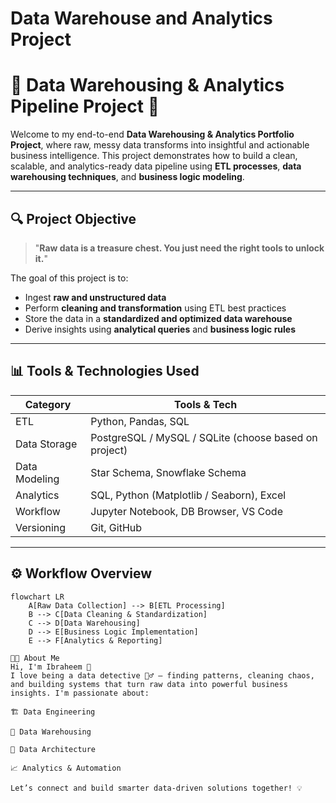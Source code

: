 # Data Warehouse and Analytics Project

# 🧠 Data Warehousing & Analytics Pipeline Project 🚀

Welcome to my end-to-end **Data Warehousing & Analytics Portfolio Project**, where raw, messy data transforms into insightful and actionable business intelligence. This project demonstrates how to build a clean, scalable, and analytics-ready data pipeline using **ETL processes**, **data warehousing techniques**, and **business logic modeling**.

---

## 🔍 Project Objective

> "**Raw data is a treasure chest. You just need the right tools to unlock it.**"

The goal of this project is to:
- Ingest **raw and unstructured data**
- Perform **cleaning and transformation** using ETL best practices
- Store the data in a **standardized and optimized data warehouse**
- Derive insights using **analytical queries** and **business logic rules**

---

## 📊 Tools & Technologies Used

| Category        | Tools & Tech                                           |
|----------------|--------------------------------------------------------|
| ETL            | Python, Pandas, SQL                                    |
| Data Storage   | PostgreSQL / MySQL / SQLite (choose based on project)  |
| Data Modeling  | Star Schema, Snowflake Schema                          |
| Analytics      | SQL, Python (Matplotlib / Seaborn), Excel              |
| Workflow       | Jupyter Notebook, DB Browser, VS Code                  |
| Versioning     | Git, GitHub                                            |

---

## ⚙️ Workflow Overview

```mermaid
flowchart LR
    A[Raw Data Collection] --> B[ETL Processing]
    B --> C[Data Cleaning & Standardization]
    C --> D[Data Warehousing]
    D --> E[Business Logic Implementation]
    E --> F[Analytics & Reporting]

👨‍💻 About Me
Hi, I'm Ibraheem 👋
I love being a data detective 🕵️‍♂️ — finding patterns, cleaning chaos, and building systems that turn raw data into powerful business insights. I'm passionate about:

🏗️ Data Engineering

🧰 Data Warehousing

🧠 Data Architecture

📈 Analytics & Automation

Let’s connect and build smarter data-driven solutions together! 💡

